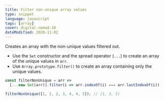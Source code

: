 ```yaml
---
title: Filter non-unique array values
type: snippet
language: javascript
tags: [array]
cover: digital-nomad-10
dateModified: 2020-11-02
---
```


Creates an array with the non-unique values filtered out.

- Use the `Set` constructor and the spread operator (`...`) to create an array of the unique values in `arr`.
- Use `Array.prototype.filter()` to create an array containing only the unique values.

```js
const filterNonUnique = arr =>
  [...new Set(arr)].filter(i => arr.indexOf(i) === arr.lastIndexOf(i));
```

```js
filterNonUnique([1, 2, 2, 3, 4, 4, 5]); // [1, 3, 5]
```
